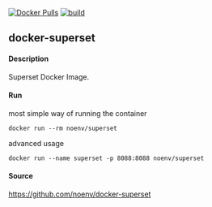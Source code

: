 [![Docker Pulls](https://badgen.net/docker/pulls/noenv/superset)](https://hub.docker.com/r/noenv/superset)
[![build](https://github.com/NoEnv/docker-superset/actions/workflows/build.yml/badge.svg)](https://github.com/NoEnv/docker-superset/actions/workflows/build.yml)

## docker-superset

#### Description

Superset Docker Image.

#### Run

most simple way of running the container

    docker run --rm noenv/superset

advanced usage

    docker run --name superset -p 8088:8088 noenv/superset

#### Source

https://github.com/noenv/docker-superset
